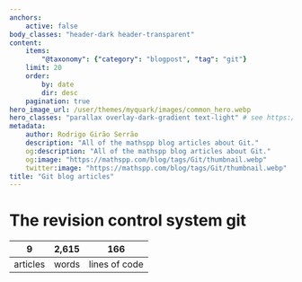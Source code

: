```yaml
---
anchors:
    active: false
body_classes: "header-dark header-transparent"
content:
    items:
        "@taxonomy": {"category": "blogpost", "tag": "git"}
    limit: 20
    order:
        by: date
        dir: desc
    pagination: true
hero_image_url: /user/themes/myquark/images/common_hero.webp
hero_classes: "parallax overlay-dark-gradient text-light" # see https://demo.getgrav.org/blog-skeleton/blog/hero-classes
metadata:
    author: Rodrigo Girão Serrão
    description: "All of the mathspp blog articles about Git."
    og:description: "All of the mathspp blog articles about Git."
    og:image: "https://mathspp.com/blog/tags/Git/thumbnail.webp"
    twitter:image: "https://mathspp.com/blog/tags/Git/thumbnail.webp"
title: "Git blog articles"
---
```



# The revision control system git


<table class="stats-table">
    <thead>
        <tr>
            <th style="text-align: center;">9</th>
            <th style="text-align: center;">2,615</th>
            <th style="text-align: center;">166</th>
        </tr>
    </thead>
    <tbody>
        <tr>
            <td style="text-align: center;">articles</td>
            <td style="text-align: center;">words</td>
            <td style="text-align: center;">lines of code</td>
        </tr>
    </tbody>
</table>